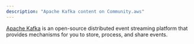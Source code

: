 ```yaml
---
description: "Apache Kafka content on Community.aws"
---
```

[Apache Kafka](https://kafka.apache.org/) is an open-source distributed event streaming platform that provides mechanisms for you to store, process, and share events.

